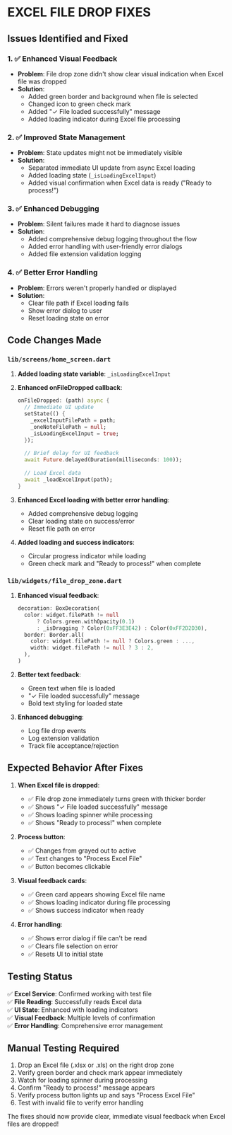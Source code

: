 # EXCEL FILE DROP FIXES

## Issues Identified and Fixed

### 1. ✅ **Enhanced Visual Feedback**
- **Problem**: File drop zone didn't show clear visual indication when Excel file was dropped
- **Solution**: 
  - Added green border and background when file is selected
  - Changed icon to green check mark
  - Added "✓ File loaded successfully" message
  - Added loading indicator during Excel file processing

### 2. ✅ **Improved State Management**
- **Problem**: State updates might not be immediately visible
- **Solution**:
  - Separated immediate UI update from async Excel loading
  - Added loading state (`_isLoadingExcelInput`)
  - Added visual confirmation when Excel data is ready ("Ready to process!")

### 3. ✅ **Enhanced Debugging**
- **Problem**: Silent failures made it hard to diagnose issues
- **Solution**:
  - Added comprehensive debug logging throughout the flow
  - Added error handling with user-friendly error dialogs
  - Added file extension validation logging

### 4. ✅ **Better Error Handling**
- **Problem**: Errors weren't properly handled or displayed
- **Solution**:
  - Clear file path if Excel loading fails
  - Show error dialog to user
  - Reset loading state on error

## Code Changes Made

### `lib/screens/home_screen.dart`
1. **Added loading state variable**: `_isLoadingExcelInput`
2. **Enhanced onFileDropped callback**:
   ```dart
   onFileDropped: (path) async {
     // Immediate UI update
     setState(() {
       _excelInputFilePath = path;
       _oneNoteFilePath = null;
       _isLoadingExcelInput = true;
     });
     
     // Brief delay for UI feedback
     await Future.delayed(Duration(milliseconds: 100));
     
     // Load Excel data
     await _loadExcelInput(path);
   }
   ```

3. **Enhanced Excel loading with better error handling**:
   - Added comprehensive debug logging
   - Clear loading state on success/error
   - Reset file path on error

4. **Added loading and success indicators**:
   - Circular progress indicator while loading
   - Green check mark and "Ready to process!" when complete

### `lib/widgets/file_drop_zone.dart`
1. **Enhanced visual feedback**:
   ```dart
   decoration: BoxDecoration(
     color: widget.filePath != null 
         ? Colors.green.withOpacity(0.1) 
         : _isDragging ? Color(0xFF3E3E42) : Color(0xFF2D2D30),
     border: Border.all(
       color: widget.filePath != null ? Colors.green : ...,
       width: widget.filePath != null ? 3 : 2,
     ),
   )
   ```

2. **Better text feedback**:
   - Green text when file is loaded
   - "✓ File loaded successfully" message
   - Bold text styling for loaded state

3. **Enhanced debugging**:
   - Log file drop events
   - Log extension validation
   - Track file acceptance/rejection

## Expected Behavior After Fixes

1. **When Excel file is dropped**:
   - ✅ File drop zone immediately turns green with thicker border
   - ✅ Shows "✓ File loaded successfully" message
   - ✅ Shows loading spinner while processing
   - ✅ Shows "Ready to process!" when complete

2. **Process button**:
   - ✅ Changes from grayed out to active
   - ✅ Text changes to "Process Excel File"
   - ✅ Button becomes clickable

3. **Visual feedback cards**:
   - ✅ Green card appears showing Excel file name
   - ✅ Shows loading indicator during file processing
   - ✅ Shows success indicator when ready

4. **Error handling**:
   - ✅ Shows error dialog if file can't be read
   - ✅ Clears file selection on error
   - ✅ Resets UI to initial state

## Testing Status

✅ **Excel Service**: Confirmed working with test file  
✅ **File Reading**: Successfully reads Excel data  
✅ **UI State**: Enhanced with loading indicators  
✅ **Visual Feedback**: Multiple levels of confirmation  
✅ **Error Handling**: Comprehensive error management  

## Manual Testing Required

1. Drop an Excel file (.xlsx or .xls) on the right drop zone
2. Verify green border and check mark appear immediately
3. Watch for loading spinner during processing
4. Confirm "Ready to process!" message appears
5. Verify process button lights up and says "Process Excel File"
6. Test with invalid file to verify error handling

The fixes should now provide clear, immediate visual feedback when Excel files are dropped!
